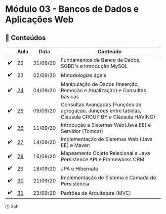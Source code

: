 # Módulo 03 - Bancos de Dados e Aplicações Web

## :blue_book: Conteúdos
| |  Aula | Data  |  Conteúdo |
|------------| ------------ | ------------ |------------
| :heavy_check_mark: | 22 | 31/08/20 | Fundamentos de Banco de Dados, SGBD's e Introdução MySQL
| :heavy_check_mark: | 23 | 02/09/20 | Metodologias ágeis
| :heavy_check_mark: | [24](aula_24) | 04/09/20 | Manipulação de Dados (Inserção, Remoção e Atualização) e Consultas básicas
| :heavy_check_mark: | [25](aula_25) | 09/09/20 | Consultas Avançadas (Funções de agregação, Junções entre tabelas, Cláusula GROUP BY e Cláusula HAVING)
| :heavy_check_mark: | [26](aula_26) | 11/09/20 | Introdução a Sistemas Web(Java EE) e Servidor (Tomcat)
| :heavy_check_mark: | [27](aula_27) | 14/09/20 | Implementação de Sistemas Web (Java EE) e Maven
| :heavy_check_mark: | [28](aula_28) | 16/09/20 | Mapeamento Objeto Relacional e Java Persistence API e Frameworks ORM
| :heavy_check_mark: | [29](aula_29) | 18/09/20 | JPA e Hibernate
| :heavy_check_mark: | [30](aula_30) | 21/09/20 | Implementação de Sistema e Camada de Persistência
| :heavy_check_mark: | [31](aula_31) | 23/09/20 | Padrões de Arquitetura (MVC)

:clock3: 35h
